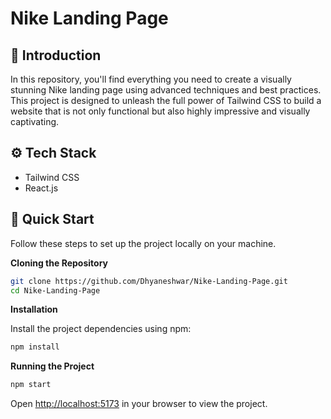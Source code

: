 # Nike Landing Page
## <a name="introduction">🤖 Introduction</a>

In this repository, you'll find everything you need to create a visually stunning Nike landing page using advanced techniques and best practices. This project is designed to unleash the full power of Tailwind CSS to build a website that is not only functional but also highly impressive and visually captivating. 

## <a name="tech-stack">⚙️ Tech Stack</a>

- Tailwind CSS
- React.js

## <a name="quick-start">🤸 Quick Start</a>

Follow these steps to set up the project locally on your machine.

**Cloning the Repository**

```bash
git clone https://github.com/Dhyaneshwar/Nike-Landing-Page.git
cd Nike-Landing-Page
```

**Installation**

Install the project dependencies using npm:

```bash
npm install
```


**Running the Project**

```bash
npm start
```

Open [http://localhost:5173](http://localhost:5173) in your browser to view the project.
#
